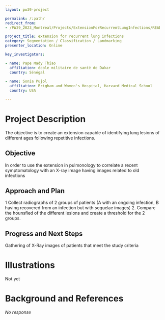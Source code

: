 ```yaml
---
layout: pw39-project

permalink: /:path/
redirect_from:
- /PW39_2023_Montreal/Projects/ExtensionForRecurrentLungInfections/README.html

project_title: extension for recurrent lung infections 
category: Segmentation / Classification / Landmarking
presenter_location: Online

key_investigators:

- name: Pape Mady Thiao
  affiliation: école militaire de santé de Dakar 
  country: Sénégal
  
- name: Sonia Pujol
  affiliation: Brigham and Women's Hospital, Harvard Medical School
  country: USA

---
```


# Project Description

<!-- Add a short paragraph describing the project. -->

The objective is to create an extension capable of identifying lung lesions of different ages following repetitive infections.

## Objective

<!-- Describe here WHAT you would like to achieve (what you will have as end result). -->

In order to use the extension in pulmonology to correlate a recent symptomatology with an X-ray image having images related to old infections

## Approach and Plan

<!-- Describe here HOW you would like to achieve the objectives stated above. -->

1 Collect radiographs of 2 groups of patients (A with an ongoing infection, B having recovered from an infection but with sequelae images)
2\. Compare the hounsfied of the different lesions and create a threshold for the 2 groups.

## Progress and Next Steps

<!-- Update this section as you make progress, describing of what you have ACTUALLY DONE.
     If there are specific steps that you could not complete then you can describe them here, too. -->

Gathering of X-Ray images of patients that meet the study criteria

# Illustrations

<!-- Add pictures and links to videos that demonstrate what has been accomplished. -->

Not yet

# Background and References

<!-- If you developed any software, include link to the source code repository.
     If possible, also add links to sample data, and to any relevant publications. -->

*No response*

